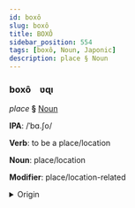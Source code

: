 ```yaml
---
id: boxô
slug: boxô
title: BOXÔ
sidebar_position: 554
tags: [boxô, Noun, Japonic]
description: place § Noun
---
```


### boxô&emsp;<span kind="abugida">ʋɋı</span>

*place* **§** [Noun](../../tags/Noun)

**IPA**: /ˈbɑ.ʃo/

**Verb**: to be a place/location

**Noun**: place/location

**Modifier**: place/location-related

<details>
    <summary>Origin</summary>
    Japanese ばしょ basho [ba̠ɕo̞]<br/>
    <em>Japonic Language Family</em>
</details>